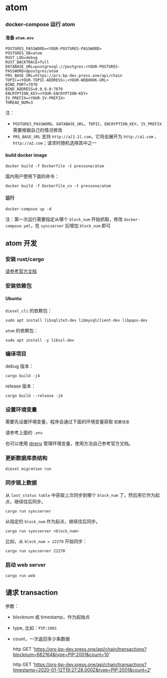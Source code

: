 # atom

### docker-compose 运行 atom

#### 准备 `atom.env`

```
POSTGRES_PASSWORD=<YOUR-POSTGRES-PASSWORD>
POSTGRES_DB=atom
RUST_LOG=debug
RUST_BACKTRACE=full
DATABASE_URL=postgresql://postgres:<YOUR-POSTGRES-PASSWORD>@postgres/atom
PRS_BASE_URL=https://prs-bp-dev.press.one/api/chain
TOPIC=<YOUR-TOPIC-ADDRESS>;<YOUR-WEBHOOK-URL>
BIND_PORT=7070
BIND_ADDRESS=0.0.0.0:7070
ENCRYPTION_KEY=<YOUR-ENCRYPTION-KEY>
IV_PREFIX=<YOUR-IV-PREFIX>
THREAD_NUM=3
```

注：

- `POSTGRES_PASSWORD`、`DATABASE_URL`、`TOPIC`、`ENCRYPTION_KEY`、`IV_PREFIX` 需要根据自己的情况修改
- `PRS_BASE_URL` 支持 `http://a[1-2].com`，它将会展开为 `http://a1.com` 、`http://a2.com`；请求时随机选择其中之一

#### build docker image

```
docker build -f Dockerfile -t pressone/atom
```

国内用户使用下面的命令：

```
docker build -f Dockerfile_cn -t pressone/atom
```

#### 运行

```
docker-compose up -d
```

注：第一次运行需要指定从哪个 `block_num` 开始抓取，修改 `docker-compose.yml`，在 `syncserver` 后增加 `block_num` 即可

## atom 开发

### 安装 rust/cargo

[请参考官方文档](https://rustlang-cn.org/office/rust/book/getting-started/ch01-01-installation.html)

### 安装依赖包

#### Ubuntu

`diesel_cli` 的依赖包：

```
sudo apt install libsqlite3-dev libmysqlclient-dev libpqxx-dev
```

`atom` 的依赖包：

```
sudo apt install -y libssl-dev
```

### 编译项目

debug 版本：

```
cargo build -j4
```

release 版本：

```
cargo build --release -j4
```

### 设置环境变量

需要先设置环境变量，程序会通过下面的环境变量获取 `配置信息`

请参考上面的 `.env`

也可以使用 [direnv](https://direnv.net/) 管理环境变量，使用方法自己参考官方文档。

### 更新数据库表结构

```
diesel migration run
```

### 同步链上数据

从 `last_status table` 中获取上次同步到哪个 `block_num` 了，然后用它作为起点，继续往后同步。

```
cargo run syncserver
```

从指定的 `block_num` 作为起点，继续往后同步。

```
cargo run syncserver <block_num>
```

比如，从 `block_num = 22270` 开始同步：

```
cargo run syncserver 22270
```

### 启动 web server

```
cargo run web
```

## 请求 transaction

参数：

- blocknum 或 timestamp，作为起始点
- type, 比如：`PIP:2001`
- count，一次返回多少条数据

    http GET 'https://prs-bp-dev.press.one/api/chain/transactions?blocknum=682164&type=PIP:2001&count=10'

    http GET 'https://prs-bp-dev.press.one/api/chain/transactions?timestamp=2020-01-12T19:27:28.000Z&type=PIP:2001&count=2'

